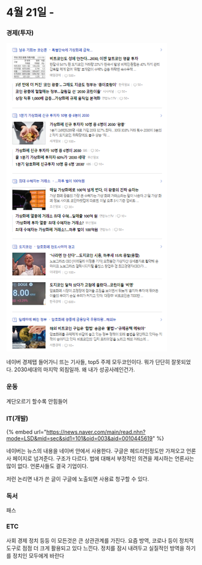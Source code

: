 # 4월 21일 -

### 경제\(투자\)

![](../.gitbook/assets/image%20%2825%29.png)

네이버 경제탭 들어가니 뜨는 기사들, top5 주제 모두코인이다. 뭐가 단단히 잘못되었다. 2030세대의 마지막 외침일까. 왜 내가 성공사례인건가.

### 운동

계단오르기 할수록 안힘들어  


### IT\(개발\)

{% embed url="https://news.naver.com/main/read.nhn?mode=LSD&mid=sec&sid1=101&oid=003&aid=0010445619" %}

네이버는 뉴스의 내용을 네이버 안에서 사용한다. 구글은 헤드라인정도만 가져오고 언론사 페이지로 넘겨준다. 구조가 다르다. 법에 대해서 부정적인 의견을 제시하는 언론사는 많이 없다. 언론사들도 결국 기업이다.

저런 논리면 내가 쓴 글이 구글에 노출되면 사용료 청구할 수 있다.

### 독서

패스  

### ETC

사회 경제 정치 등등 이 모든것은 큰 상관관계를 가진다. 요즘 방역, 코로나 등이 정치적 도구로 점점 더 크게 활용되고 있다 느낀다. 정치를 잠시 내려두고 실질적인 방역을 하기를 정치인 모두에게 바란다

